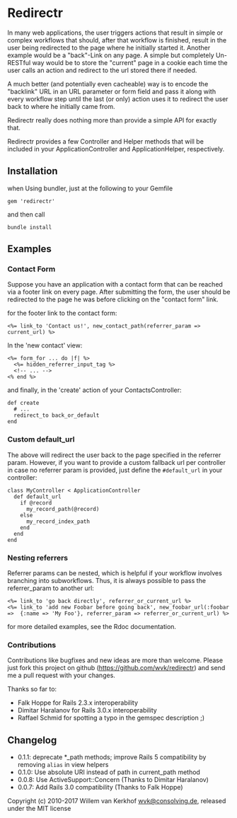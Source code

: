 # Redirectr

In many web applications, the user triggers actions that result in simple or complex workflows that should, after that workflow is finished, result in the user being redirected to the page where he initially started it. Another example would be a "back"-Link on any page.
A simple but completely Un-RESTful way would be to store the "current" page in a cookie each time the user calls an action and redirect to the url stored there if needed.

A much better (and potentially even cacheable) way is to encode the "backlink" URL in an URL parameter or form field and pass it along with every workflow step until the last (or only) action uses it to redirect the user back to where he initially came from.

Redirectr really does nothing more than provide a simple API for exactly that.

Redirectr provides a few Controller and Helper methods that will be included in your ApplicationController and ApplicationHelper, respectively.

## Installation

when Using bundler, just at the following to your Gemfile

    gem 'redirectr'

and then call

    bundle install

## Examples

### Contact Form

Suppose you have an application with a contact form that can be reached via a footer link on every page. After submitting the form, the user should be redirected to the page he was before clicking on the "contact form" link.

for the footer link to the contact form:

    <%= link_to 'Contact us!', new_contact_path(referrer_param => current_url) %>

In the 'new contact' view:

    <%= form_for ... do |f| %>
      <%= hidden_referrer_input_tag %>
      <!-- ... -->
    <% end %>

and finally, in the 'create' action of your ContactsController:

    def create
      # ...
      redirect_to back_or_default
    end

### Custom default_url

The above will redirect the user back to the page specified in the referrer param. However, if you want to provide a custom fallback url per controller in case no referrer param is provided, just define the `#default_url` in your controller:

    class MyController < ApplicationController
      def default_url
        if @record
          my_record_path(@record)
        else
          my_record_index_path
        end
      end
    end

### Nesting referrers

Referrer params can be nested, which is helpful if your workflow involves branching into subworkflows. Thus, it is always possible to pass the referrer_param to another url:

    <%= link_to 'go back directly', referrer_or_current_url %>
    <%= link_to 'add new Foobar before going back', new_foobar_url(:foobar =>  {:name => 'My Foo'}, referrer_param => referrer_or_current_url) %>

for more detailed examples, see the Rdoc documentation.

### Contributions

Contributions like bugfixes and new ideas are more than welcome. Please just fork this project on github (https://github.com/wvk/redirectr) and send me a pull request with your changes.

Thanks so far to:

* Falk Hoppe for Rails 2.3.x interoperability
* Dimitar Haralanov for Rails 3.0.x interoperability
* Raffael Schmid for spotting a typo in the gemspec description ;)

## Changelog

* 0.1.1: deprecate *_path methods; improve Rails 5 compatibility by removing `alias` in view helpers
* 0.1.0: Use absolute URI instead of path in current_path method
* 0.0.8: Use ActiveSupport::Concern (Thanks to Dimitar Haralanov)
* 0.0.7: Add Rails 3.0 compatibility (Thanks to Falk Hoppe)

Copyright (c) 2010-2017 Willem van Kerkhof <wvk@consolving.de>, released under the MIT license
